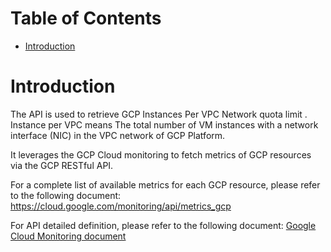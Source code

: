 # Table of Contents
- [Introduction](#introduction-)

# Introduction <a name="introduction"></a>
The API is used to retrieve GCP Instances Per VPC Network quota limit . Instance per VPC means The total number of VM instances with a network interface (NIC) in the VPC network of GCP Platform. 

It leverages the GCP Cloud monitoring to fetch metrics of GCP resources via the GCP RESTful API. 



For a complete list of available metrics for each GCP resource, please refer to the following document: https://cloud.google.com/monitoring/api/metrics_gcp

For API detailed definition, please refer to the following document:
[Google Cloud Monitoring document](https://cloud.google.com/monitoring/alerts/using-quota-metrics)